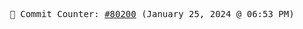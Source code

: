 <p align="center">
    <samp>
        📮 Commit Counter: <a href="https://github.com/Javascript-void0/Javascript-void0/commits/main">#80200</a> (January 25, 2024 @ 06:53 PM)
    </samp>
</p>